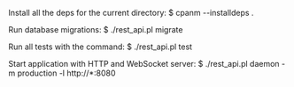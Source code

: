 Install all the deps for the current directory:
$ cpanm --installdeps .

Run database migrations:
$ ./rest_api.pl migrate

Run all tests with the command:
$ ./rest_api.pl test

Start application with HTTP and WebSocket server:
$ ./rest_api.pl daemon -m production -l http://*:8080
